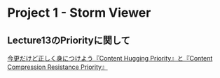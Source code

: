 # Project 1 - Storm Viewer

## Lecture13のPriorityに関して

[今更だけど正しく身につけよう『Content Hugging Priority』と『Content Compression Resistance Priority』](https://grandbig.github.io/blog/2018/08/04/content-hugging-priority/)